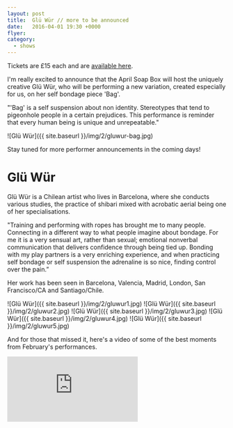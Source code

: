 ```yaml
---
layout: post
title:  Glü Wür // more to be announced
date:   2016-04-01 19:30 +0000
flyer:
category:
  - shows
---
```


Tickets are £15 each and are [available here](https://www.tickettailor.com/checkout/view-event/id/47241/chk/a3e7).

I'm really excited to announce that the April Soap Box will host the uniquely creative Glü Wür, who will be performing a new variation, created especially for us, on her self bondage piece 'Bag'.

"'Bag' is a self suspension about non identity. Stereotypes that tend to pigeonhole people in a certain prejudices. This performance is reminder that every human being is unique and unrepeatable."

![Glü Wür]({{ site.baseurl }}/img/2/gluwur-bag.jpg)

Stay tuned for more performer announcements in the coming days!

# Glü Wür

Glü Wür is a Chilean artist who lives in Barcelona, where she conducts various studies, the practice of shibari mixed with acrobatic aerial being one of her specialisations.

"Training and performing with ropes has brought me to many people. Connecting in a different way to what people imagine about bondage.
For me it is a very sensual art, rather than sexual; emotional nonverbal communication that delivers confidence through being tied up. Bonding with my play partners is a very enriching experience, and when practicing self bondage or self suspension the adrenaline is so nice, finding control over the pain.”

Her work has been seen in Barcelona, Valencia, Madrid, London, San Francisco/CA and Santiago/Chile.

![Glü Wür]({{ site.baseurl }}/img/2/gluwur1.jpg)
![Glü Wür]({{ site.baseurl }}/img/2/gluwur2.jpg)
![Glü Wür]({{ site.baseurl }}/img/2/gluwur3.jpg)
![Glü Wür]({{ site.baseurl }}/img/2/gluwur4.jpg)
![Glü Wür]({{ site.baseurl }}/img/2/gluwur5.jpg)

And for those that missed it, here's a video of some of the best moments from February's performances.
<div class="video-wrapper">
<iframe src="https://player.vimeo.com/video/158338103" frameborder="0" webkitallowfullscreen mozallowfullscreen allowfullscreen></iframe>
</div>

